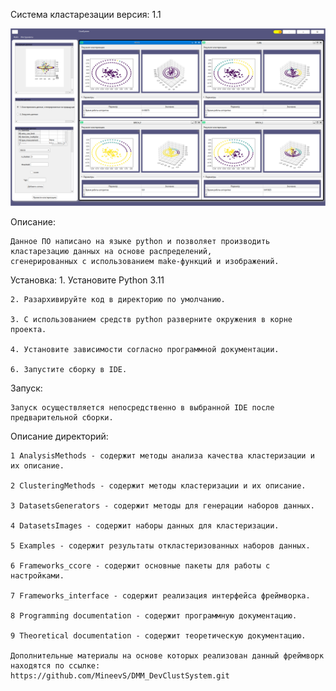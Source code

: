 Система кластарезации 
версия: 1.1

![Screenshot App.](./ImageApp.png)

Описание: 
	
	Данное ПО написано на языке python и позволяет производить кластарезацию данных на основе распределений, 
	сгенерированных с использованием make-функций и изображений.
	
Установка:
	1. Установите Python 3.11

	2. Разархивируйте код в директорию по умолчанию.

	3. С использованием средств python разверните окружения в корне проекта.

	4. Установите зависимости согласно программной документации.

	6. Запустите сборку в IDE.

Запуск:

	Запуск осуществляется непосредственно в выбранной IDE после предварительной сборки.

Описание директорий:

	1 AnalysisMethods - содержит методы анализа качества кластеризации и их описание.

	2 ClusteringMethods - содержит методы кластеризации и их описание.

	3 DatasetsGenerators - содержит методы для генерации наборов данных.

	4 DatasetsImages - содержит наборы данных для кластеризации.

	5 Examples - содержит результаты откластеризованных наборов данных.

	6 Frameworks_ccore - содержит основные пакеты для работы с настройками.

	7 Frameworks_interface - содержит реализация интерфейса фреймворка.

	8 Programming documentation - содержит программную документацию.

	9 Theoretical documentation - содержит теоретическую документацию.
	
	Дополнительные материалы на основе которых реализован данный фреймворк находятся по ссылке: 		
	https://github.com/MineevS/DMM_DevClustSystem.git

